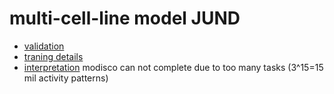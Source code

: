 # multi-cell-line model JUND
- [validation](JUND_18_09_03.tsv)
- [traning details](logs/analyze.txt)
- [interpretation](modisco.run1/tfmodisco-visualization-JUND.ipynb) modisco can not complete due to too many tasks (3^15=15 mil activity patterns)
